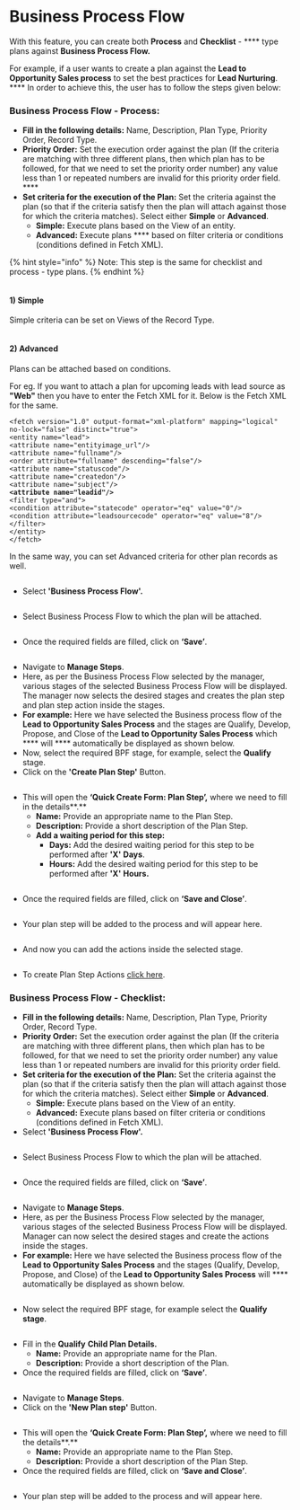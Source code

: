 # Business Process Flow

With this feature, you can create both **Process** and **Checklist** - **** type plans against **Business Process Flow.**

For example, if a user wants to create a plan against the **Lead to Opportunity Sales process** to set the best practices for **Lead Nurturing**. **** In order to achieve this, the user has to follow the steps given below:

### Business Process Flow - Process:

* **Fill in the following details:** Name, Description, Plan Type, Priority Order, Record Type.
* **Priority Order:** Set the execution order against the plan (If the criteria are matching with three different plans, then which plan has to be followed, for that we need to set the priority order number) any value less than 1 or repeated numbers are invalid for this priority order field. ****&#x20;
* **Set criteria for the execution of the Plan:** Set the criteria against the plan (so that if the criteria satisfy then the plan will attach against those for which the criteria matches). Select either **Simple** or **Advanced**.
  * **Simple:** Execute plans based on the View of an entity.
  * **Advanced:** Execute plans **** based on filter criteria or conditions (conditions defined in Fetch XML).

{% hint style="info" %}
Note: This step is the same for checklist and process - type plans.
{% endhint %}

<figure><img src="../../../../.gitbook/assets/BPF new 2.png" alt=""><figcaption></figcaption></figure>

#### **1)    Simple**&#x20;

Simple criteria can be set on Views of the Record Type.

<figure><img src="../../../../.gitbook/assets/BPF new 3.png" alt=""><figcaption></figcaption></figure>

#### 2) Advanced&#x20;

Plans can be attached based on conditions.&#x20;

For eg. If you want to attach a plan for upcoming leads with lead source as **"Web"** then you have to enter the Fetch XML for it. Below is the Fetch XML for the same.

<pre><code>&#x3C;fetch version="1.0" output-format="xml-platform" mapping="logical" no-lock="false" distinct="true">
&#x3C;entity name="lead">
&#x3C;attribute name="entityimage_url"/>
&#x3C;attribute name="fullname"/>
&#x3C;order attribute="fullname" descending="false"/>
&#x3C;attribute name="statuscode"/>
&#x3C;attribute name="createdon"/>
&#x3C;attribute name="subject"/>
<strong>&#x3C;attribute name="leadid"/>
</strong>&#x3C;filter type="and">
&#x3C;condition attribute="statecode" operator="eq" value="0"/>
&#x3C;condition attribute="leadsourcecode" operator="eq" value="8"/>
&#x3C;/filter>
&#x3C;/entity>
&#x3C;/fetch></code></pre>

In the same way, you can set Advanced criteria for other plan records as well.

<figure><img src="../../../../.gitbook/assets/BPF new 4.png" alt=""><figcaption></figcaption></figure>

* Select **'Business Process Flow'.**

<figure><img src="../../../../.gitbook/assets/BPF new 5 (1).png" alt=""><figcaption></figcaption></figure>

* Select Business Process Flow to which the plan will be attached.

<figure><img src="../../../../.gitbook/assets/BPF new 6.png" alt=""><figcaption></figcaption></figure>

* Once the required fields are filled, click on **‘Save’**.

<figure><img src="../../../../.gitbook/assets/BPF new 8 (1).png" alt=""><figcaption></figcaption></figure>

* Navigate to **Manage Steps**.
* Here, as per the Business Process Flow selected by the manager, various stages of the selected Business Process Flow will be displayed. The manager now selects the desired stages and creates the plan step and plan step action inside the stages.&#x20;
* **For example:** Here we have selected the Business process flow of the **Lead to Opportunity Sales Process** and the stages are Qualify, Develop, Propose, and Close of the **Lead to Opportunity Sales Process** which **** will **** automatically be displayed as shown below. &#x20;
* Now, select the required BPF stage, for example, select the **Qualify** stage.
* Click on the **'Create Plan Step'** Button.

<figure><img src="../../../../.gitbook/assets/BPF steps 1 (1).png" alt=""><figcaption></figcaption></figure>

* This will open the **‘Quick Create Form: Plan Step’,** where we need to fill in the details**.**
  * **Name:** Provide an appropriate name to the Plan Step.
  * **Description:** Provide a short description of the Plan Step.
  * **Add a waiting period for this step:**
    * **Days:** Add the desired waiting period for this step to be performed after **'X'** **Days**.
    * **Hours:** Add the desired waiting period for this step to be performed after **'X'** **Hours.**

<figure><img src="../../../../.gitbook/assets/BPF step 3 (1) (1).png" alt=""><figcaption></figcaption></figure>

* Once the required fields are filled, click on **‘Save and Close’**.

<figure><img src="../../../../.gitbook/assets/BPF step 3.png" alt=""><figcaption></figcaption></figure>

* Your plan step will be added to the process and will appear here.

<figure><img src="../../../../.gitbook/assets/BPF step 4 (1).png" alt=""><figcaption></figcaption></figure>

* And now you can add the actions inside the selected stage.

<figure><img src="../../../../.gitbook/assets/BPF_ 14.png" alt=""><figcaption></figcaption></figure>

* To create Plan Step Actions [click here](https://docs.inogic.com/business-process-checklist/configuration/configuration-for-plans-process/plan-step-action).

### Business Process Flow - Checklist:

* **Fill in the following details:** Name, Description, Plan Type, Priority Order, Record Type.
* **Priority Order:** Set the execution order against the plan (If the criteria are matching with three different plans, then which plan has to be followed, for that we need to set the priority order number) any value less than 1 or repeated numbers are invalid for this priority order field.
* **Set criteria for the execution of the Plan:** Set the criteria against the plan (so that if the criteria satisfy then the plan will attach against those for which the criteria matches). Select either **Simple** or **Advanced**.
  * **Simple:** Execute plans based on the View of an entity.
  * **Advanced:** Execute plans based on filter criteria or conditions (conditions defined in Fetch XML).
* Select **'Business Process Flow'.**

<figure><img src="../../../../.gitbook/assets/BPF new 1.png" alt=""><figcaption></figcaption></figure>

* Select Business Process Flow to which the plan will be attached.

<figure><img src="../../../../.gitbook/assets/BPF new 2 (1).png" alt=""><figcaption></figcaption></figure>

* Once the required fields are filled, click on **‘Save’**.

<figure><img src="../../../../.gitbook/assets/BPF new 3 (1).png" alt=""><figcaption></figcaption></figure>

* Navigate to **Manage Steps**.
* Here, as per the Business Process Flow selected by the manager, various stages of the selected Business Process Flow will be displayed. Manager can now select the desired stages and create the actions inside the stages.&#x20;
* **For example:** Here we have selected the Business process flow of the **Lead to Opportunity Sales Process** and the stages (Qualify, Develop, Propose, and Close) of the **Lead to Opportunity Sales Process** will **** automatically be displayed as shown below. &#x20;

<figure><img src="../../../../.gitbook/assets/MANAGE STEPS.png" alt=""><figcaption></figcaption></figure>

* Now select the required BPF stage, for example select the **Qualify stage**.

<figure><img src="../../../../.gitbook/assets/MANAGE STEPS 2.png" alt=""><figcaption></figcaption></figure>

* Fill in the **Qualify** **Child Plan Details.**
  * **Name:** Provide an appropriate name for the Plan.
  * **Description:** Provide a short description of the Plan.
* Once the required fields are filled, click on **‘Save’**.

<figure><img src="../../../../.gitbook/assets/BPF stage plan details..png" alt=""><figcaption></figcaption></figure>

* Navigate to **Manage Steps**.
* Click on the **'New Plan step'** Button.

<figure><img src="../../../../.gitbook/assets/BPF stage plan step.png" alt=""><figcaption></figcaption></figure>

* This will open the **‘Quick Create Form: Plan Step’,** where we need to fill the details**.**
  * **Name:** Provide an appropriate name to the Plan Step.
  * **Description:** Provide a short description of the Plan Step.
* Once the required fields are filled, click on **‘Save and Close’**.

<figure><img src="../../../../.gitbook/assets/Quick create plan step bpf.png" alt=""><figcaption></figcaption></figure>

* Your plan step will be added to the process and will appear here.

<figure><img src="../../../../.gitbook/assets/qualify plan step.png" alt=""><figcaption></figcaption></figure>
